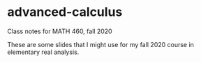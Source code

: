 # advanced-calculus
Class notes for MATH 460, fall 2020

These are some slides that I might use for my fall 2020 course in elementary real analysis.
